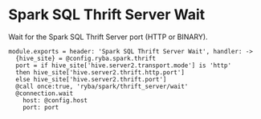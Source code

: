 
# Spark SQL Thrift Server Wait

Wait for the Spark SQL Thrift Server port (HTTP or BINARY).

    module.exports = header: 'Spark SQL Thrift Server Wait', handler: ->
      {hive_site} = @config.ryba.spark.thrift
      port = if hive_site['hive.server2.transport.mode'] is 'http'
      then hive_site['hive.server2.thrift.http.port']
      else hive_site['hive.server2.thrift.port']
      @call once:true, 'ryba/spark/thrift_server/wait'
      @connection.wait
        host: @config.host
        port: port
